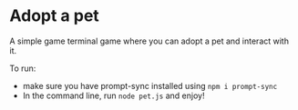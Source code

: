 # Adopt a pet

A simple game terminal game where you can adopt a pet and interact with it.

To run:
- make sure you have prompt-sync installed using `npm i prompt-sync`
- In the command line, run `node pet.js` and enjoy!
